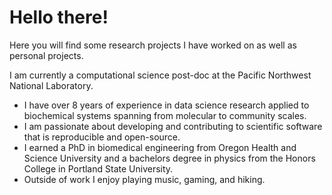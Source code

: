 # Hello there!

Here you will find some research projects I have worked on as well as personal projects. 

I am currently a computational science post-doc at the Pacific Northwest National Laboratory. 

- I have over 8 years of experience in data science research applied to biochemical systems spanning from molecular to community scales.
- I am passionate about developing and contributing to scientific software that is reproducible and open-source.
- I earned a PhD in biomedical engineering from Oregon Health and Science University and a bachelors degree in physics from the Honors College in Portland State University.
- Outside of work I enjoy playing music, gaming, and hiking.

